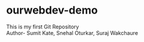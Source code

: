 # ourwebdev-demo
This is my first Git Repository
<br>
Author- Sumit Kate, Snehal Oturkar, Suraj Wakchaure
